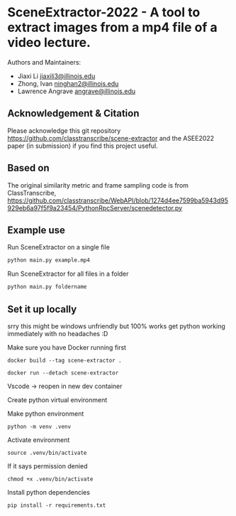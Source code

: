 # SceneExtractor-2022 - A tool to extract images from a mp4 file of a video lecture.

Authors and Maintainers:
* Jiaxi Li <jiaxili3@illinois.edu>
* Zhong, Ivan <ninghan2@illinois.edu>
* Lawrence Angrave <angrave@illinois.edu>

## Acknowledgement & Citation
Please acknowledge this git repository https://github.com/classtranscribe/scene-extractor and the ASEE2022 paper (in submission) if you find this project useful.

## Based on
The original similarity metric and frame sampling code is from ClassTranscribe,
https://github.com/classtranscribe/WebAPI/blob/1274d4ee7599ba5943d95929eb6a97f5f9a23454/PythonRpcServer/scenedetector.py

## Example use
Run SceneExtractor on a single file
```python
python main.py example.mp4
```

Run SceneExtractor for all files in a folder
```python
python main.py foldername
```

## Set it up locally 
srry this might be windows unfriendly but 100% works get python working immediately with no headaches :D

Make sure you have Docker running first 

```
docker build --tag scene-extractor .
```

```
docker run --detach scene-extractor
```

Vscode -> reopen in new dev container

Create python virtual environment


Make python environment 
```
python -m venv .venv
```


Activate environment 
```
source .venv/bin/activate
```
If it says permission denied
```
chmod +x .venv/bin/activate
```

Install python dependencies
```
pip install -r requirements.txt
```